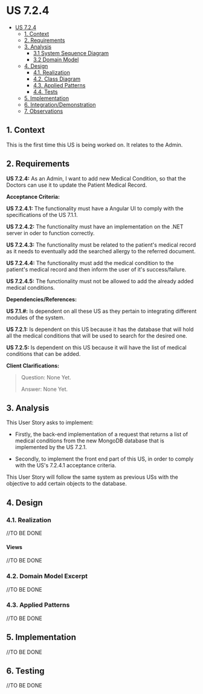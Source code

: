 # US 7.2.4

<!-- TOC -->
- [US 7.2.4](#us-7.2.4)
  - [1. Context](#1-context)
  - [2. Requirements](#2-requirements)
  - [3. Analysis](#3-analysis)
    - [3.1 System Sequence Diagram](#31-system-sequence-diagram)
    - [3.2 Domain Model](#32-domain-model)
  - [4. Design](#4-design)
    - [4.1. Realization](#41-realization)
    - [4.2. Class Diagram](#42-class-diagram)
    - [4.3. Applied Patterns](#43-applied-patterns)
    - [4.4. Tests](#44-tests)
  - [5. Implementation](#5-implementation)
  - [6. Integration/Demonstration](#6-integrationdemonstration)
  - [7. Observations](#7-observations)
<!-- TOC -->


## 1. Context

This is the first time this US is being worked on.
It relates to the Admin.

## 2. Requirements

**US 7.2.4:** As an Admin, I want to add new Medical Condition, so that the Doctors can use it to update the Patient Medical Record.

**Acceptance Criteria:**

**US 7.2.4.1:** The functionality must have a Angular UI to comply with the specifications of the US 7.1.1.

**US 7.2.4.2:** The functionality must have an implementation on the .NET server in oder to function correctly.

**US 7.2.4.3:** The functionality must be related to the patient's medical record as it needs to eventually add the searched allergy to the referred document.

**US 7.2.4.4:** The functionality must add the medical condition to the patient's medical record and then inform the user of it's success/failure.

**US 7.2.4.5:** The functionality must not be allowed to add the already added medical conditions. 

**Dependencies/References:**

**US 7.1.#:** Is dependent on all these US as they pertain to integrating different modules of the system.

**US 7.2.1:** Is dependent on this US because it has the database that will hold all the medical conditions that will be used to search for the desired one.

**US 7.2.5:** Is dependent on this US because it will have the list of medical conditions that can be added. 

**Client Clarifications:**

>Question: None Yet.
>
>Answer: None Yet.

## 3. Analysis

This User Story asks to implement: 

- Firstly, the back-end implementation of a request that returns a list of medical conditions from the new MongoDB database that is implemented by the US 7.2.1. 

- Secondly, to implement the front end part of this US, in order to comply with the US's 7.2.4.1 acceptance criteria.  

This User Story will follow the same system as previous USs with the objective to add certain objects to the database.

## 4. Design

### 4.1. Realization

//TO BE DONE

#### Views

//TO BE DONE

### 4.2. Domain Model Excerpt

//TO BE DONE

### 4.3. Applied Patterns

//TO BE DONE

## 5. Implementation

//TO BE DONE

## 6. Testing

//TO BE DONE